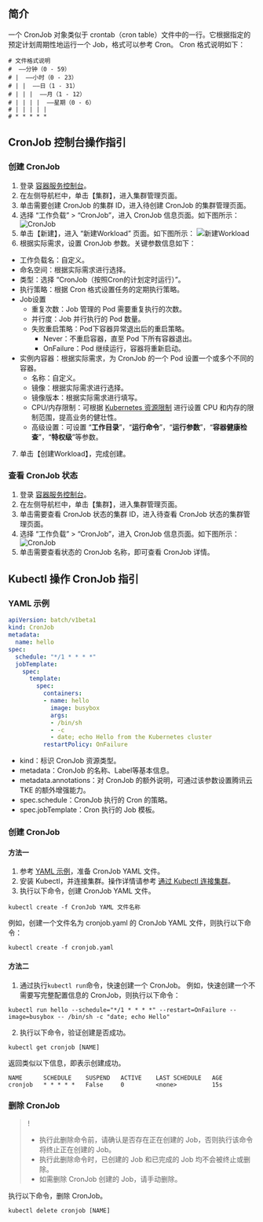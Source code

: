 ## 简介

一个 CronJob 对象类似于 crontab（cron table）文件中的一行。它根据指定的预定计划周期性地运行一个 Job，格式可以参考 Cron。
Cron 格式说明如下：
```
# 文件格式说明
#  ——分钟（0 - 59）
# |  ——小时（0 - 23）
# | |  ——日（1 - 31）
# | | |  ——月（1 - 12）
# | | | |  ——星期（0 - 6）
# | | | | |
# * * * * *
```


## CronJob 控制台操作指引

### 创建 CronJob

1. 登录 [容器服务控制台](https://console.cloud.tencent.com/tke2)。
2. 在左侧导航栏中，单击【集群】，进入集群管理页面。
3. 单击需要创建 CronJob 的集群 ID，进入待创建 CronJob 的集群管理页面。
4. 选择 “工作负载” > “CronJob”，进入 CronJob 信息页面。如下图所示：
![CronJob](https://main.qcloudimg.com/raw/521279f6e09ab9c9efc62675e3a7376f.png)
5. 单击【新建】，进入 “新建Workload” 页面。如下图所示：
![新建Workload](https://main.qcloudimg.com/raw/6ea173c38411103881736060f8394440.png)
6. 根据实际需求，设置 CronJob 参数。关键参数信息如下：
 - 工作负载名：自定义。
 - 命名空间：根据实际需求进行选择。
 - 类型：选择 “CronJob（按照Cron的计划定时运行）”。
 - 执行策略：根据 Cron 格式设置任务的定期执行策略。
 - Job设置
    - 重复次数：Job 管理的 Pod 需要重复执行的次数。
    - 并行度：Job 并行执行的 Pod 数量。
    - 失败重启策略：Pod下容器异常退出后的重启策略。
        - Never：不重启容器，直至 Pod 下所有容器退出。
        - OnFailure：Pod 继续运行，容器将重新启动。
 - 实例内容器：根据实际需求，为 CronJob 的一个 Pod 设置一个或多个不同的容器。
    - 名称：自定义。
    - 镜像：根据实际需求进行选择。
    - 镜像版本：根据实际需求进行填写。
    - CPU/内存限制：可根据 [Kubernetes 资源限制](https://kubernetes.io/docs/concepts/configuration/manage-compute-resources-container/) 进行设置 CPU 和内存的限制范围，提高业务的健壮性。
    - 高级设置：可设置 “**工作目录**”，“**运行命令**”，“**运行参数**”，“**容器健康检查**”，“**特权级**”等参数。
7. 单击【创建Workload】，完成创建。

### 查看 CronJob 状态

1. 登录 [容器服务控制台](https://console.cloud.tencent.com/tke2)。
2. 在左侧导航栏中，单击【集群】，进入集群管理页面。
3. 单击需要查看 CronJob 状态的集群 ID，进入待查看 CronJob 状态的集群管理页面。
4. 选择 “工作负载” > “CronJob”，进入 CronJob 信息页面。如下图所示：
![CronJob](https://main.qcloudimg.com/raw/521279f6e09ab9c9efc62675e3a7376f.png)
5. 单击需要查看状态的 CronJob 名称，即可查看 CronJob 详情。

## Kubectl 操作 CronJob 指引

[](id:YAMLSample)
### YAML 示例

```Yaml
apiVersion: batch/v1beta1
kind: CronJob
metadata:
  name: hello
spec:
  schedule: "*/1 * * * *"
  jobTemplate:
    spec:
      template:
        spec:
          containers:
          - name: hello
            image: busybox
            args:
            - /bin/sh
            - -c
            - date; echo Hello from the Kubernetes cluster
          restartPolicy: OnFailure
```
- kind：标识 CronJob 资源类型。
- metadata：CronJob 的名称、Label等基本信息。
- metadata.annotations：对 CronJob 的额外说明，可通过该参数设置腾讯云 TKE 的额外增强能力。
- spec.schedule：CronJob 执行的 Cron 的策略。
- spec.jobTemplate：Cron 执行的 Job 模板。

### 创建 CronJob

#### 方法一
1. 参考 [YAML 示例](#YAMLSample)，准备 CronJob YAML 文件。
2. 安装 Kubectl，并连接集群。操作详情请参考 [通过 Kubectl 连接集群](https://cloud.tencent.com/document/product/457/8438)。
3. 执行以下命令，创建 CronJob YAML 文件。
```shell
kubectl create -f CronJob YAML 文件名称
```
例如，创建一个文件名为 cronjob.yaml 的 CronJob YAML 文件，则执行以下命令：
```shell
kubectl create -f cronjob.yaml
```

#### 方法二
1. 通过执行`kubectl run`命令，快速创建一个 CronJob。
例如，快速创建一个不需要写完整配置信息的 CronJob，则执行以下命令：
```shell
kubectl run hello --schedule="*/1 * * * *" --restart=OnFailure --image=busybox -- /bin/sh -c "date; echo Hello"
```
2. 执行以下命令，验证创建是否成功。
```shell+-
kubectl get cronjob [NAME]
```
返回类似以下信息，即表示创建成功。
```
NAME      SCHEDULE    SUSPEND   ACTIVE    LAST SCHEDULE   AGE
cronjob   * * * * *   False     0         <none>          15s
```

### 删除 CronJob
>!
> - 执行此删除命令前，请确认是否存在正在创建的 Job，否则执行该命令将终止正在创建的 Job。
> - 执行此删除命令时，已创建的 Job 和已完成的 Job 均不会被终止或删除。
> -  如需删除 CronJob 创建的 Job，请手动删除。
> 
执行以下命令，删除 CronJob。
```
kubectl delete cronjob [NAME]
```



